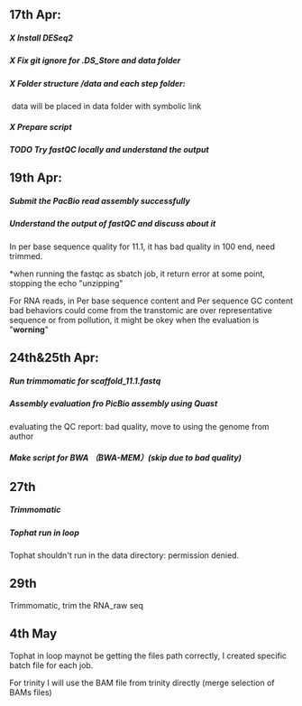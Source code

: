 ## 17th Apr:

##### **X** Install DESeq2

##### **X** Fix git ignore for .DS_Store and data folder

##### **X** Folder structure /data and each step folder:

​     data will be placed in data folder with symbolic link

##### **X** Prepare script

##### **TODO** Try fastQC locally and understand the output

## 19th Apr:

##### Submit the PacBio read assembly successfully

##### Understand the output of fastQC and discuss about it

In per base sequence quality for 11.1, it has bad quality in 100 end, need trimmed.

*when running the fastqc as sbatch job, it return error at some point, stopping the echo "unzipping"

For RNA reads, in Per base sequence content and Per sequence GC content bad behaviors could come from the transtomic are over representative sequence or from pollution, it might be okey when the evaluation is "**worning**"

## 24th&25th Apr:

##### Run trimmomatic for scaffold_11.1.fastq

##### Assembly evaluation fro PicBio assembly using Quast

evaluating the QC report: bad quality, move to using the genome from author

##### Make script for BWA （BWA-MEM）(skip due to bad quality)

## 27th

##### Trimmomatic

##### Tophat run in loop

Tophat shouldn't run in the data directory: permission denied.

## 29th

Trimmomatic, trim the RNA_raw seq

## 4th May

Tophat in loop maynot be getting the files path correctly, I created specific batch file for each job.

For trinity I will use the BAM file from trinity directly (merge selection of BAMs files)









